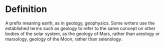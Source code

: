 # Definition

A prefix meaning earth, as in geology, geophysics. Some writers use the
established terms such as geology to refer to the same concept on other
bodies of the solar system, as the geology of Mars, rather than areology
or marsology, geology of the Moon, rather than selenology.
